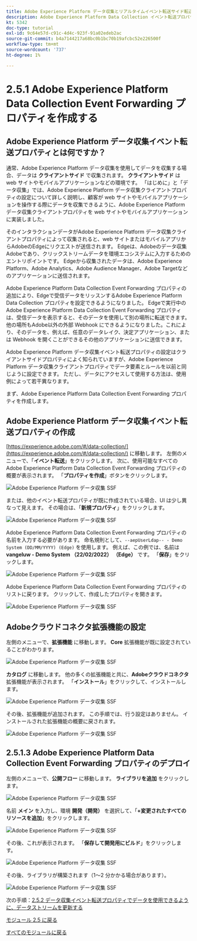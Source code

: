 ```yaml
---
title: Adobe Experience Platform データ収集とリアルタイムイベント転送サイド転送 – Adobe Experience Platform データ収集イベント転送プロパティを作成します
description: Adobe Experience Platform Data Collection イベント転送プロパティの作成
kt: 5342
doc-type: tutorial
exl-id: 9c64e57d-c91c-4d4c-923f-91a02edeb2ac
source-git-commit: b4a7144217a68bc0b1bc70b19afcbc52e226500f
workflow-type: tm+mt
source-wordcount: '737'
ht-degree: 1%

---
```


# 2.5.1 Adobe Experience Platform Data Collection Event Forwarding プロパティを作成する

## Adobe Experience Platform データ収集イベント転送プロパティとは何ですか？

通常、Adobe Experience Platform データ収集を使用してデータを収集する場合、データは **クライアントサイド** で収集されます。 **クライアントサイド** は web サイトやモバイルアプリケーションなどの環境です。 「はじめに」と「データ収集」では、Adobe Experience Platform データ収集クライアントプロパティの設定について詳しく説明し、顧客が web サイトやモバイルアプリケーションを操作する際にデータを収集できるように、Adobe Experience Platform データ収集クライアントプロパティを web サイトやモバイルアプリケーションに実装しました。

そのインタラクションデータがAdobe Experience Platform データ収集クライアントプロパティによって収集されると、web サイトまたはモバイルアプリからAdobeのEdgeにリクエストが送信されます。 Edgeは、Adobeのデータ収集Adobeであり、クリックストリームデータを環境エコシステムに入力するためのエントリポイントです。 Edgeから収集されたデータは、Adobe Experience Platform、Adobe Analytics、Adobe Audience Manager、Adobe Targetなどのアプリケーションに送信されます。

Adobe Experience Platform Data Collection Event Forwarding プロパティの追加により、Edgeで受信データをリッスンするAdobe Experience Platform Data Collection プロパティを設定できるようになりました。 Edgeで実行中のAdobe Experience Platform Data Collection Event Forwarding プロパティは、受信データを表示すると、そのデータを使用して別の場所に転送できます。 他の場所もAdobe以外の外部 Webhook にできるようになりました。これにより、そのデータを、例えば、任意のデータレイク、決定アプリケーション、または Webhook を開くことができるその他のアプリケーションに送信できます。

Adobe Experience Platform データ収集イベント転送プロパティの設定はクライアントサイドプロパティによく知られていますが、Adobe Experience Platform データ収集クライアントプロパティでデータ要素とルールを以前と同じように設定できます。 ただし、データにアクセスして使用する方法は、使用例によって若干異なります。

まず、Adobe Experience Platform Data Collection Event Forwarding プロパティを作成します。

## Adobe Experience Platform データ収集イベント転送プロパティの作成

[https://experience.adobe.com/#/data-collection/](https://experience.adobe.com/#/data-collection/) に移動します。 左側のメニューで、「**イベント転送**」をクリックします。 次に、使用可能なすべてのAdobe Experience Platform Data Collection Event Forwarding プロパティの概要が表示されます。 「**プロパティを作成**」ボタンをクリックします。

![Adobe Experience Platform データ収集 SSF](./images/launchhome.png)

または、他のイベント転送プロパティが既に作成されている場合、UI は少し異なって見えます。 その場合は、「**新規プロパティ**」をクリックします。

![Adobe Experience Platform データ収集 SSF](./images/launchhomea.png)

Adobe Experience Platform Data Collection Event Forwarding プロパティの名前を入力する必要があります。 命名規則として、`--aepUserLdap-- - Demo System (DD/MM/YYYY) (Edge)` を使用します。 例えば、この例では、名前は **vangeluw - Demo System （22/02/2022） （Edge）** です。 「**保存**」をクリックします。

![Adobe Experience Platform データ収集 SSF](./images/ssf1.png)

Adobe Experience Platform Data Collection Event Forwarding プロパティのリストに戻ります。 クリックして、作成したプロパティを開きます。

![Adobe Experience Platform データ収集 SSF](./images/ssf2.png)

## Adobeクラウドコネクタ拡張機能の設定

左側のメニューで、**拡張機能** に移動します。 **Core** 拡張機能が既に設定されていることがわかります。

![Adobe Experience Platform データ収集 SSF](./images/ssf3.png)

**カタログ** に移動します。 他の多くの拡張機能と共に、**Adobeクラウドコネクタ** 拡張機能が表示されます。 「**インストール**」をクリックして、インストールします。

![Adobe Experience Platform データ収集 SSF](./images/ssf4.png)

その後、拡張機能が追加されます。 この手順では、行う設定はありません。 インストールされた拡張機能の概要に戻されます。

![Adobe Experience Platform データ収集 SSF](./images/ssf5.png)

## 2.5.1.3 Adobe Experience Platform Data Collection Event Forwarding プロパティのデプロイ

左側のメニューで、**公開フロー** に移動します。 **ライブラリを追加** をクリックします。

![Adobe Experience Platform データ収集 SSF](./images/ssf6.png)

名前 **メイン** を入力し、環境 **開発（開発）** を選択して、「**+変更されたすべてのリソースを追加**」をクリックします。

![Adobe Experience Platform データ収集 SSF](./images/ssf7.png)

その後、これが表示されます。 「**保存して開発用にビルド**」をクリックします。

![Adobe Experience Platform データ収集 SSF](./images/ssf8.png)

その後、ライブラリが構築されます（1～2 分かかる場合があります）。

![Adobe Experience Platform データ収集 SSF](./images/ssf10.png)

次の手順：[2.5.2 データ収集イベント転送プロパティでデータを使用できるように、データストリームを更新する ](./ex2.md)

[モジュール 2.5 に戻る](./aep-data-collection-ssf.md)

[すべてのモジュールに戻る](./../../../overview.md)

